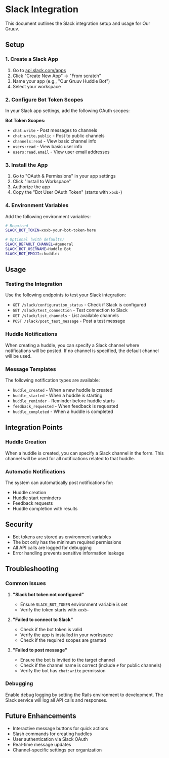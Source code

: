 # Slack Integration

This document outlines the Slack integration setup and usage for Our Gruuv.

## Setup

### 1. Create a Slack App

1. Go to [api.slack.com/apps](https://api.slack.com/apps)
2. Click "Create New App" → "From scratch"
3. Name your app (e.g., "Our Gruuv Huddle Bot")
4. Select your workspace

### 2. Configure Bot Token Scopes

In your Slack app settings, add the following OAuth scopes:

**Bot Token Scopes:**
- `chat:write` - Post messages to channels
- `chat:write.public` - Post to public channels
- `channels:read` - View basic channel info
- `users:read` - View basic user info
- `users:read.email` - View user email addresses

### 3. Install the App

1. Go to "OAuth & Permissions" in your app settings
2. Click "Install to Workspace"
3. Authorize the app
4. Copy the "Bot User OAuth Token" (starts with `xoxb-`)

### 4. Environment Variables

Add the following environment variables:

```bash
# Required
SLACK_BOT_TOKEN=xoxb-your-bot-token-here

# Optional (with defaults)
SLACK_DEFAULT_CHANNEL=#general
SLACK_BOT_USERNAME=Huddle Bot
SLACK_BOT_EMOJI=:huddle:
```

## Usage

### Testing the Integration

Use the following endpoints to test your Slack integration:

- `GET /slack/configuration_status` - Check if Slack is configured
- `GET /slack/test_connection` - Test connection to Slack
- `GET /slack/list_channels` - List available channels
- `POST /slack/post_test_message` - Post a test message

### Huddle Notifications

When creating a huddle, you can specify a Slack channel where notifications will be posted. If no channel is specified, the default channel will be used.

### Message Templates

The following notification types are available:

- `huddle_created` - When a new huddle is created
- `huddle_started` - When a huddle is starting
- `huddle_reminder` - Reminder before huddle starts
- `feedback_requested` - When feedback is requested
- `huddle_completed` - When a huddle is completed

## Integration Points

### Huddle Creation

When a huddle is created, you can specify a Slack channel in the form. This channel will be used for all notifications related to that huddle.

### Automatic Notifications

The system can automatically post notifications for:
- Huddle creation
- Huddle start reminders
- Feedback requests
- Huddle completion with results

## Security

- Bot tokens are stored as environment variables
- The bot only has the minimum required permissions
- All API calls are logged for debugging
- Error handling prevents sensitive information leakage

## Troubleshooting

### Common Issues

1. **"Slack bot token not configured"**
   - Ensure `SLACK_BOT_TOKEN` environment variable is set
   - Verify the token starts with `xoxb-`

2. **"Failed to connect to Slack"**
   - Check if the bot token is valid
   - Verify the app is installed in your workspace
   - Check if the required scopes are granted

3. **"Failed to post message"**
   - Ensure the bot is invited to the target channel
   - Check if the channel name is correct (include `#` for public channels)
   - Verify the bot has `chat:write` permission

### Debugging

Enable debug logging by setting the Rails environment to development. The Slack service will log all API calls and responses.

## Future Enhancements

- Interactive message buttons for quick actions
- Slash commands for creating huddles
- User authentication via Slack OAuth
- Real-time message updates
- Channel-specific settings per organization 
